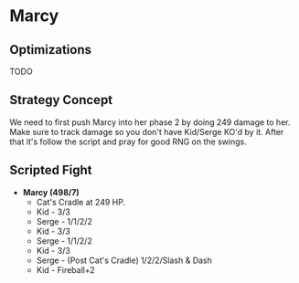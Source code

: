 # Marcy

## Optimizations

TODO

## Strategy Concept

We need to first push Marcy into her phase 2 by doing 249 damage to her. Make
sure to track damage so you don't have Kid/Serge KO'd by it. After that it's
follow the script and pray for good RNG on the swings.

## Scripted Fight

  * **Marcy (498/7)**
    * Cat's Cradle at 249 HP.
    * Kid - 3/3
    * Serge - 1/1/2/2
    * Kid - 3/3
    * Serge - 1/1/2/2
    * Kid - 3/3
    * Serge - (Post Cat's Cradle) 1/2/2/Slash & Dash
    * Kid - Fireball+2